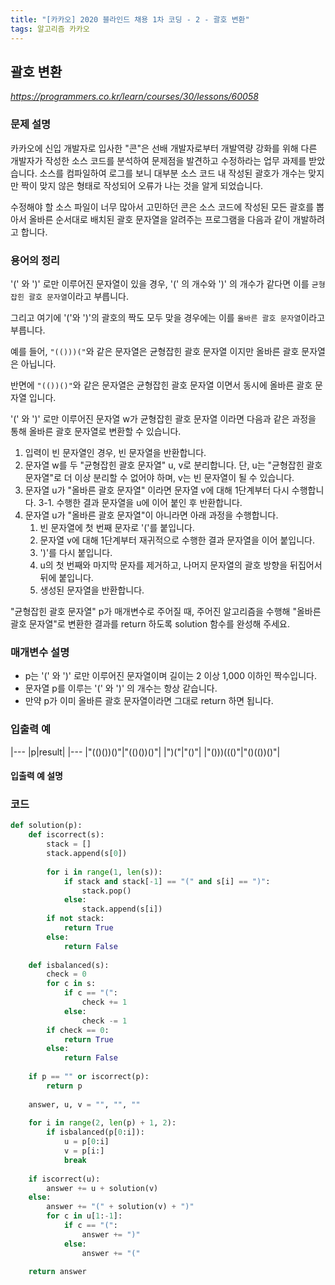 ```yaml
---
title: "[카카오] 2020 블라인드 채용 1차 코딩 - 2 - 괄호 변환"
tags: 알고리즘 카카오
---
```


## 괄호 변환

*<https://programmers.co.kr/learn/courses/30/lessons/60058>*

### 문제 설명

카카오에 신입 개발자로 입사한 "콘"은 선배 개발자로부터 개발역량 강화를 위해 다른 개발자가 작성한 소스 코드를 분석하여 문제점을 발견하고 수정하라는 업무 과제를 받았습니다. 소스를 컴파일하여 로그를 보니 대부분 소스 코드 내 작성된 괄호가 개수는 맞지만 짝이 맞지 않은 형태로 작성되어 오류가 나는 것을 알게 되었습니다.

수정해야 할 소스 파일이 너무 많아서 고민하던 콘은 소스 코드에 작성된 모든 괄호를 뽑아서 올바른 순서대로 배치된 괄호 문자열을 알려주는 프로그램을 다음과 같이 개발하려고 합니다.

### 용어의 정리

'(' 와 ')' 로만 이루어진 문자열이 있을 경우, '(' 의 개수와 ')' 의 개수가 같다면 이를 `균형잡힌 괄호 문자열`이라고 부릅니다.

그리고 여기에 '('와 ')'의 괄호의 짝도 모두 맞을 경우에는 이를 `올바른 괄호 문자열`이라고 부릅니다.

예를 들어, `"(()))("`와 같은 문자열은 균형잡힌 괄호 문자열 이지만 올바른 괄호 문자열은 아닙니다.

반면에 `"(())()"`와 같은 문자열은 균형잡힌 괄호 문자열 이면서 동시에 올바른 괄호 문자열 입니다.

'(' 와 ')' 로만 이루어진 문자열 w가 균형잡힌 괄호 문자열 이라면 다음과 같은 과정을 통해 올바른 괄호 문자열로 변환할 수 있습니다.

1. 입력이 빈 문자열인 경우, 빈 문자열을 반환합니다. 
2. 문자열 w를 두 "균형잡힌 괄호 문자열" u, v로 분리합니다. 단, u는 "균형잡힌 괄호 문자열"로 더 이상 분리할 수 없어야 하며, v는 빈 문자열이 될 수 있습니다. 
3. 문자열 u가 "올바른 괄호 문자열" 이라면 문자열 v에 대해 1단계부터 다시 수행합니다. 
  3-1. 수행한 결과 문자열을 u에 이어 붙인 후 반환합니다. 
4. 문자열 u가 "올바른 괄호 문자열"이 아니라면 아래 과정을 수행합니다. 
    1. 빈 문자열에 첫 번째 문자로 '('를 붙입니다. 
    2. 문자열 v에 대해 1단계부터 재귀적으로 수행한 결과 문자열을 이어 붙입니다. 
    3. ')'를 다시 붙입니다. 
    4. u의 첫 번째와 마지막 문자를 제거하고, 나머지 문자열의 괄호 방향을 뒤집어서 뒤에 붙입니다. 
    5. 생성된 문자열을 반환합니다.

"균형잡힌 괄호 문자열" p가 매개변수로 주어질 때, 주어진 알고리즘을 수행해 "올바른 괄호 문자열"로 변환한 결과를 return 하도록 solution 함수를 완성해 주세요.

### 매개변수 설명

* p는 '(' 와 ')' 로만 이루어진 문자열이며 길이는 2 이상 1,000 이하인 짝수입니다.
* 문자열 p를 이루는 '(' 와 ')' 의 개수는 항상 같습니다.
* 만약 p가 이미 올바른 괄호 문자열이라면 그대로 return 하면 됩니다.

### 입출력 예

|---
|p|result|
|---
|"(()())()"|"(()())()"|
|")("|"()"|
|"()))((()"|"()(())()"|

#### 입출력 예 설명

### 코드

``` python
def solution(p):
    def iscorrect(s):
        stack = []
        stack.append(s[0])
        
        for i in range(1, len(s)):
            if stack and stack[-1] == "(" and s[i] == ")":
                stack.pop()
            else:
                stack.append(s[i])
        if not stack:
            return True
        else:
            return False
        
    def isbalanced(s):
        check = 0
        for c in s:
            if c == "(":
                check += 1
            else:
                check -= 1
        if check == 0:
            return True
        else:
            return False
        
    if p == "" or iscorrect(p):
        return p
    
    answer, u, v = "", "", ""
    
    for i in range(2, len(p) + 1, 2):
        if isbalanced(p[0:i]):
            u = p[0:i]
            v = p[i:]
            break
    
    if iscorrect(u):
        answer += u + solution(v)
    else:
        answer += "(" + solution(v) + ")"
        for c in u[1:-1]:
            if c == "(":
                answer += ")"
            else:
                answer += "("
                
    return answer
```